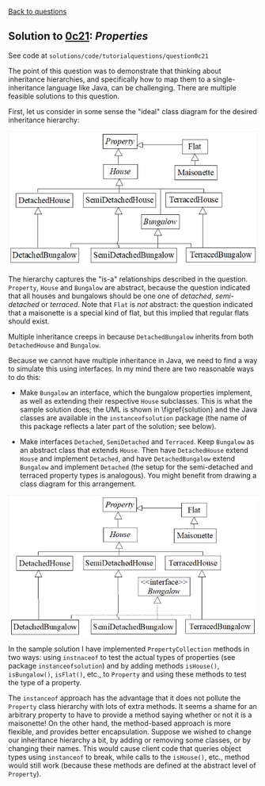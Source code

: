 [Back to questions](../README.md)

## Solution to [0c21](../questions/0c21): *Properties*

See code at `solutions/code/tutorialquestions/question0c21`

The point of this question was to demonstrate that thinking about inheritance hierarchies, and specifically
how to map them to a single-inheritance language like Java, can be challenging.  There are multiple feasible
solutions to this question.

First, let us consider in some sense the "ideal" class diagram for the desired inheritance hierarchy:

![Original class diagram](../diagrams/0c21_original.png "Inheritance hierarchy for Properties, assuming we can use multiple inheritance.  Abstract classes are indicated by italics.")

The hierarchy captures the "is-a" relationships described in
the question.  `Property`, `House` and `Bungalow` are abstract, because
the question indicated that all houses and bungalows should be one one of *detached*, *semi-detached*
or *terraced*.  Note that `Flat` is *not* abstract: the question indicated that a maisonette
is a special kind of flat, but this implied that regular flats should exist.

Multiple inheritance creeps in because `DetachedBungalow` inherits from both `DetachedHouse`
and `Bungalow`.

Because we cannot have multiple inheritance in Java, we need to find a way to simulate this using interfaces.
In my mind there are two reasonable ways to do this:

* Make `Bungalow` an interface, which the bungalow properties implement, as well as extending their respective
`House` subclasses.  This is what the sample solution does; the UML is shown in \figref{solution} and the Java
classes are available in the `instanceofsolution` package (the name of this package reflects a later part of the solution; see below).

* Make interfaces `Detached`, `SemiDetached` and `Terraced`.  Keep `Bungalow` as an abstract
class that extends `House`.  Then have `DetachedHouse` extend `House` and implement `Detached`,
and have `DetachedBungalow` extend `Bungalow` and implement `Detached` (the setup for the semi-detached
and terraced property types is analogous).  You might benefit from drawing a class diagram for this arrangement.

![Solution class diagram](../diagrams/0c21_solution.png "Inheritance hierarchy for Properties that would be realisable in Java.  Note that an interface has been used to simulate multiple inheritance.")

In the sample solution I have implemented `PropertyCollection` methods in two ways: using `instnaceof`
to test the actual types of properties (see package `instanceofsolution`) and by adding methods
`isHouse()`, `isBungalow()`,
`isFlat()`, etc., to `Property` and using these methods to test the type of a property.

The `instanceof` approach has the advantage that it does not pollute the `Property` class
hierarchy with lots of extra methods.  It seems a shame for an arbitrary property to have to provide
a method saying whether or not it is a maisonette!  On the other hand, the method-based approach is more flexible, and provides
better encapsulation.
Suppose we wished to change our inheritance hierarchy a bit, by adding or removing some classes, or by changing their names.
This would cause client code that queries object types using `instanceof` to break, while calls to the `isHouse()`, etc.,
method would still work (because these methods are defined at the abstract level of `Property`).

